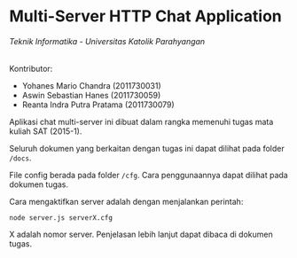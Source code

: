 # Multi-Server HTTP Chat Application
###### Teknik Informatika - Universitas Katolik Parahyangan

Kontributor:
* Yohanes Mario Chandra (2011730031)
* Aswin Sebastian Hanes (2011730059)
* Reanta Indra Putra Pratama (2011730079)

Aplikasi chat multi-server ini dibuat dalam rangka memenuhi tugas mata kuliah SAT (2015-1).

Seluruh dokumen yang berkaitan dengan tugas ini dapat dilihat pada folder `/docs`.

File config berada pada folder `/cfg`. Cara penggunaannya dapat dilihat pada dokumen tugas.

Cara mengaktifkan server adalah dengan menjalankan perintah:

    node server.js serverX.cfg

X adalah nomor server. Penjelasan lebih lanjut dapat dibaca di dokumen tugas.
